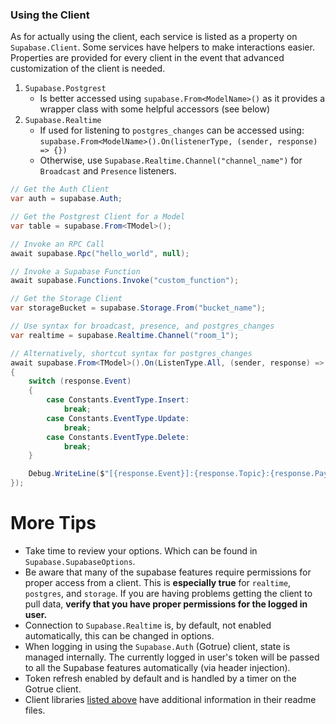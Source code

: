 ### Using the Client

As for actually using the client, each service is listed as a property on `Supabase.Client`. Some services have helpers to make interactions easier. Properties are provided for every client in the event that advanced customization of the client is needed.

1. `Supabase.Postgrest`
    - Is better accessed using `supabase.From<ModelName>()` as it provides a wrapper class with some helpful accessors (see below)
2. `Supabase.Realtime`
    - If used for listening to `postgres_changes` can be accessed using: `supabase.From<ModelName>().On(listenerType, (sender, response) => {})`
    - Otherwise, use `Supabase.Realtime.Channel("channel_name")` for `Broadcast` and `Presence` listeners.

```csharp
// Get the Auth Client
var auth = supabase.Auth;

// Get the Postgrest Client for a Model
var table = supabase.From<TModel>();

// Invoke an RPC Call
await supabase.Rpc("hello_world", null);

// Invoke a Supabase Function
await supabase.Functions.Invoke("custom_function");

// Get the Storage Client
var storageBucket = supabase.Storage.From("bucket_name");

// Use syntax for broadcast, presence, and postgres_changes
var realtime = supabase.Realtime.Channel("room_1");

// Alternatively, shortcut syntax for postgres_changes
await supabase.From<TModel>().On(ListenType.All, (sender, response) =>
{
    switch (response.Event)
    {
        case Constants.EventType.Insert:
            break;
        case Constants.EventType.Update:
            break;
        case Constants.EventType.Delete:
            break;
    }

    Debug.WriteLine($"[{response.Event}]:{response.Topic}:{response.Payload.Data}");
});
```

# More Tips

- Take time to review your options. Which can be found in `Supabase.SupabaseOptions`.
- Be aware that many of the supabase features require permissions for proper access from a client. This is **especially true** for `realtime`, `postgres`, and `storage`. If you are having problems getting the client to pull data, **verify that you have proper permissions for the logged in user.**
- Connection to `Supabase.Realtime` is, by default, not enabled automatically, this can be changed in options.
- When logging in using the `Supabase.Auth` (Gotrue) client, state is managed internally. The currently logged in user's token will be passed to all the Supabase features automatically (via header injection).
- Token refresh enabled by default and is handled by a timer on the Gotrue client.
- Client libraries [listed above](#status) have additional information in their readme files.

